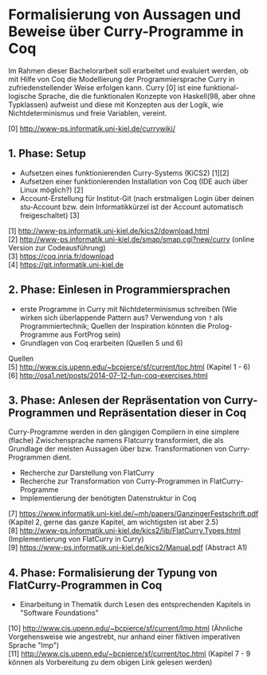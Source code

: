 # Formalisierung von Aussagen und Beweise über Curry-Programme in Coq

Im Rahmen dieser Bachelorarbeit soll erarbeitet und evaluiert werden, ob mit Hilfe von Coq die
Modellierung der Programmiersprache Curry in zufriedenstellender Weise
erfolgen kann. Curry [0] ist eine funktional-logische Sprache, die
die funktionalen Konzepte von Haskell(98, aber ohne Typklassen)
aufweist und diese mit Konzepten aus der Logik, wie Nichtdeterminismus
und freie Variablen, vereint.

[0] http://www-ps.informatik.uni-kiel.de/currywiki/  

## 1. Phase: Setup

* Aufsetzen eines funktionierenden Curry-Systems (KiCS2) [1][2]
* Aufsetzen einer funktionierenden Installation von Coq (IDE auch über
Linux möglich?) [2]
* Account-Erstellung für Institut-Git (nach erstmaligen Login über deinen
  stu-Account bzw. dein Informatikkürzel ist der Account automatisch
  freigeschaltet) [3]
 
[1] http://www-ps.informatik.uni-kiel.de/kics2/download.html  
[2] http://www-ps.informatik.uni-kiel.de/smap/smap.cgi?new/curry
(online Version zur Codeausführung)  
[3] https://coq.inria.fr/download  
[4] https://git.informatik.uni-kiel.de  

## 2. Phase: Einlesen in Programmiersprachen

* erste Programme in Curry mit Nichtdeterminismus schreiben (Wie
  wirken sich überlappende Pattern aus? Verwendung von `?` als
  Programmiertechnik; Quellen der Inspiration könnten die
  Prolog-Programme aus FortProg sein)
* Grundlagen von Coq erarbeiten (Quellen 5 und 6)

Quellen  
[5] http://www.cis.upenn.edu/~bcpierce/sf/current/toc.html (Kapitel 1 - 6)  
[6] http://osa1.net/posts/2014-07-12-fun-coq-exercises.html  

## 3. Phase: Anlesen der Repräsentation von Curry-Programmen und Repräsentation dieser in Coq

Curry-Programme werden in den gängigen Compilern in eine simplere
  (flache) Zwischensprache namens Flatcurry transformiert, die als
  Grundlage der meisten Aussagen über bzw. Transformationen von
  Curry-Programmen dient.

* Recherche zur Darstellung von FlatCurry
* Recherche zur Transformation von Curry-Programmen in
FlatCurry-Programme
* Implementierung der benötigten Datenstruktur in Coq

[7]
https://www.informatik.uni-kiel.de/~mh/papers/GanzingerFestschrift.pdf
(Kapitel 2, gerne das ganze Kapitel, am wichtigsten ist aber 2.5)  
[8]
http://www-ps.informatik.uni-kiel.de/kics2/lib/FlatCurry.Types.html
(Implementierung von FlatCurry in Curry)  
[9] https://www-ps.informatik.uni-kiel.de/kics2/Manual.pdf (Abstract
A1)  

## 4. Phase: Formalisierung der Typung von FlatCurry-Programmen in Coq

* Einarbeitung in Thematik durch Lesen des entsprechenden Kapitels in
"Software Foundations"

[10] http://www.cis.upenn.edu/~bcpierce/sf/current/Imp.html (Ähnliche
Vorgehensweise wie angestrebt, nur anhand einer fiktiven imperativen
Sprache "Imp")  
[11] http://www.cis.upenn.edu/~bcpierce/sf/current/toc.html (Kapitel
7 - 9 können als Vorbereitung zu dem obigen Link gelesen werden)  
